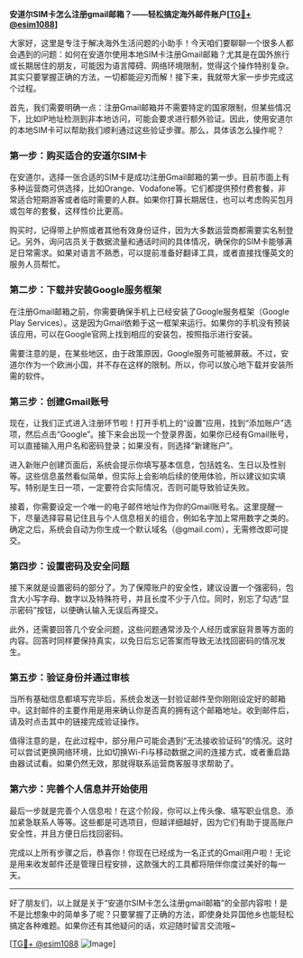 **安道尔SIM卡怎么注册gmail邮箱？——轻松搞定海外邮件账户[[TG💪+ @esim1088](https://t.me/s/esim1088)]**

大家好，这里是专注于解决海外生活问题的小助手！今天咱们要聊聊一个很多人都会遇到的问题：如何在安道尔使用本地SIM卡注册Gmail邮箱？尤其是在国外旅行或长期居住的朋友，可能因为语言障碍、网络环境限制，觉得这个操作特别复杂。其实只要掌握正确的方法，一切都能迎刃而解！接下来，我就带大家一步步完成这个过程。

首先，我们需要明确一点：注册Gmail邮箱并不需要特定的国家限制，但某些情况下，比如IP地址检测到非本地访问，可能会要求进行额外验证。因此，使用安道尔的本地SIM卡可以帮助我们顺利通过这些验证步骤。那么，具体该怎么操作呢？

### 第一步：购买适合的安道尔SIM卡

在安道尔，选择一张合适的SIM卡是成功注册Gmail邮箱的第一步。目前市面上有多种运营商可供选择，比如Orange、Vodafone等。它们都提供预付费套餐，非常适合短期游客或者临时需要的人群。如果你打算长期居住，也可以考虑购买包月或包年的套餐，这样性价比更高。

购买时，记得带上护照或者其他有效身份证件，因为大多数运营商都需要实名制登记。另外，询问店员关于数据流量和通话时间的具体情况，确保你的SIM卡能够满足日常需求。如果对语言不熟悉，可以提前准备好翻译工具，或者直接找懂英文的服务人员帮忙。

### 第二步：下载并安装Google服务框架

在注册Gmail邮箱之前，你需要确保手机上已经安装了Google服务框架（Google Play Services）。这是因为Gmail依赖于这一框架来运行。如果你的手机没有预装该应用，可以在Google官网上找到相应的安装包，按照指示进行安装。

需要注意的是，在某些地区，由于政策原因，Google服务可能被屏蔽。不过，安道尔作为一个欧洲小国，并不存在这样的限制。所以，你可以放心地下载并安装所需的软件。

### 第三步：创建Gmail账号

现在，让我们正式进入注册环节啦！打开手机上的“设置”应用，找到“添加账户”选项，然后点击“Google”。接下来会出现一个登录界面，如果你已经有Gmail账号，可以直接输入用户名和密码登录；如果没有，则选择“新建账户”。

进入新账户创建页面后，系统会提示你填写基本信息，包括姓名、生日以及性别等。这些信息虽然看似简单，但实际上会影响后续的使用体验，所以建议如实填写。特别是生日一项，一定要符合实际情况，否则可能导致验证失败。

接着，你需要设定一个唯一的电子邮件地址作为你的Gmail账号名。这里提醒一下，尽量选择容易记住且与个人信息相关的组合，例如名字加上常用数字之类的。确定之后，系统会自动为你生成一个默认域名（@gmail.com），无需修改即可提交。

### 第四步：设置密码及安全问题

接下来就是设置密码的部分了。为了保障账户的安全性，建议设置一个强密码，包含大小写字母、数字以及特殊符号，并且长度不少于八位。同时，别忘了勾选“显示密码”按钮，以便确认输入无误后再提交。

此外，还需要回答几个安全问题，这些问题通常涉及个人经历或家庭背景等方面的内容。回答时同样要保持真实，以免日后忘记答案而导致无法找回密码的情况发生。

### 第五步：验证身份并通过审核

当所有基础信息都填写完毕后，系统会发送一封验证邮件至你刚刚设定好的邮箱中。这封邮件的主要作用是用来确认你是否真的拥有这个邮箱地址。收到邮件后，请及时点击其中的链接完成验证操作。

值得注意的是，在此过程中，部分用户可能会遇到“无法接收验证码”的情况。这时可以尝试更换网络环境，比如切换Wi-Fi与移动数据之间的连接方式，或者重启路由器试试看。如果仍然无效，那就得联系运营商客服寻求帮助了。

### 第六步：完善个人信息并开始使用

最后一步就是完善个人信息啦！在这个阶段，你可以上传头像、填写职业信息、添加紧急联系人等等。这些都是可选项目，但越详细越好，因为它们有助于提高账户安全性，并且方便日后找回密码。

完成以上所有步骤之后，恭喜你！你现在已经成为一名正式的Gmail用户啦！无论是用来收发邮件还是管理日程安排，这款强大的工具都将陪伴你度过美好的每一天。

---

好了朋友们，以上就是关于“安道尔SIM卡怎么注册gmail邮箱”的全部内容啦！是不是比想象中的简单多了呢？只要掌握了正确的方法，即使身处异国他乡也能轻松搞定各种难题。如果你还有其他疑问的话，欢迎随时留言交流哦~

[[TG💪+ @esim1088](https://t.me/s/esim1088) ![Image](https://i.postimg.cc/4NQfJmqS/Snipaste-2025-05-13-00-14-12.png)]